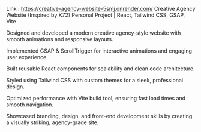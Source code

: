 Link : https://creative-agency-website-5smj.onrender.com/
Creative Agency Website (Inspired by K72)
Personal Project | React, Tailwind CSS, GSAP, Vite

Designed and developed a modern creative agency-style website with smooth animations and responsive layouts.

Implemented GSAP & ScrollTrigger for interactive animations and engaging user experience.

Built reusable React components for scalability and clean code architecture.

Styled using Tailwind CSS with custom themes for a sleek, professional design.

Optimized performance with Vite build tool, ensuring fast load times and smooth navigation.

Showcased branding, design, and front-end development skills by creating a visually striking, agency-grade site.

